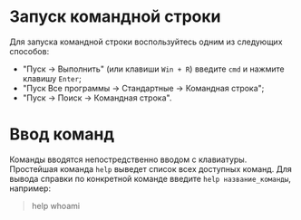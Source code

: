 # Запуск командной строки 
Для запуска командной строки воспользуйтесь одним из следующих способов: 
* "Пуск -> Выполнить" (или клавиши `Win + R`) введите `cmd` и нажмите клавишу `Enter`; 
* "Пуск Все программы -> Стандартные -> Командная строка"; 
* "Пуск -> Поиск -> Командная строка". 

# Ввод команд 
Команды вводятся непостредственно вводом с клавиатуры. Простейшая команда `help` выведет список всех доступных команд. Для вывода справки по конкретной команде введите `help название_команды`, например: 
> help whoami 
